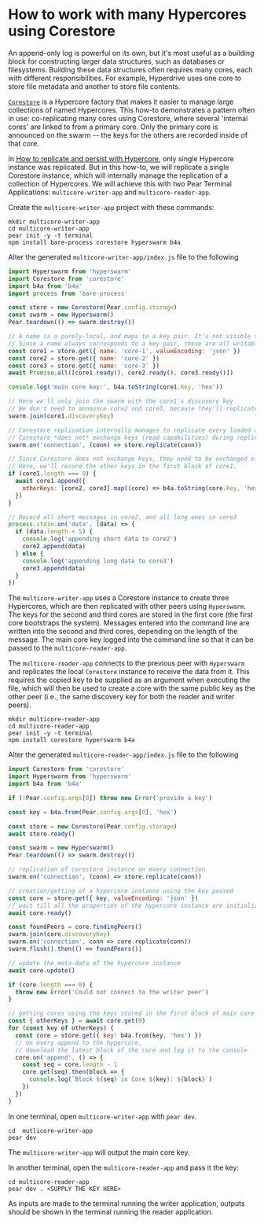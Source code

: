 
# How to work with many Hypercores using Corestore

An append-only log is powerful on its own, but it's most useful as a building block for constructing larger data structures, such as databases or filesystems. Building these data structures often requires many cores, each with different responsibilities. For example, Hyperdrive uses one core to store file metadata and another to store file contents.

[`Corestore`](../helpers/corestore.md) is a Hypercore factory that makes it easier to manage large collections of named Hypercores. This how-to demonstrates a pattern often in use: co-replicating many cores using Corestore, where several 'internal cores' are linked to from a primary core. Only the primary core is announced on the swarm -- the keys for the others are recorded inside of that core.

In [How to replicate and persist with Hypercore](./replicate-and-persist-with-hypercore.md), only single Hypercore instance was replicated. But in this how-to, we will replicate a single Corestore instance, which will internally manage the replication of a collection of Hypercores. We will achieve this with two Pear Terminal Applications: `multicore-writer-app` and `multicore-reader-app`.

Create the `multicore-writer-app` project with these commands:

```
mkdir multicore-writer-app
cd multicore-writer-app
pear init -y -t terminal
npm install bare-process corestore hyperswarm b4a
```

Alter the generated `multicore-writer-app/index.js` file to the following

```javascript
import Hyperswarm from 'hyperswarm'
import Corestore from 'corestore'
import b4a from 'b4a'
import process from 'bare-process'

const store = new Corestore(Pear.config.storage)
const swarm = new Hyperswarm()
Pear.teardown(() => swarm.destroy())

// A name is a purely-local, and maps to a key pair. It's not visible to readers.
// Since a name always corresponds to a key pair, these are all writable
const core1 = store.get({ name: 'core-1', valueEncoding: 'json' })
const core2 = store.get({ name: 'core-2' })
const core3 = store.get({ name: 'core-3' })
await Promise.all([core1.ready(), core2.ready(), core3.ready()])

console.log('main core key:', b4a.toString(core1.key, 'hex'))

// Here we'll only join the swarm with the core1's discovery key
// We don't need to announce core2 and core3, because they'll replicated with core1
swarm.join(core1.discoveryKey)

// Corestore replication internally manages to replicate every loaded core
// Corestore *does not* exchange keys (read capabilities) during replication.
swarm.on('connection', (conn) => store.replicate(conn))

// Since Corestore does not exchange keys, they need to be exchanged elsewhere.
// Here, we'll record the other keys in the first block of core1.
if (core1.length === 0) {
  await core1.append({
    otherKeys: [core2, core3].map((core) => b4a.toString(core.key, 'hex'))
  })
}

// Record all short messages in core2, and all long ones in core3
process.stdin.on('data', (data) => {
  if (data.length < 5) {
    console.log('appending short data to core2')
    core2.append(data)
  } else {
    console.log('appending long data to core3')
    core3.append(data)
  }
})
```

The `multicore-writer-app` uses a Corestore instance to create three Hypercores, which are then replicated with other peers using `Hyperswarm`. The keys for the second and third cores are stored in the first core (the first core bootstraps the system). Messages entered into the command line are written into the second and third cores, depending on the length of the message. The main core key logged into the command line so that it can be passed to the `multicore-reader-app`.

The `multicore-reader-app` connects to the previous peer with `Hyperswarm` and replicates the local `Corestore` instance to receive the data from it. This requires the copied key to be supplied as an argument when executing the file, which will then be used to create a core with the same public key as the other peer (i.e., the same discovery key for both the reader and writer peers).

```
mkdir multicore-reader-app
cd multicore-reader-app
pear init -y -t terminal
npm install corestore hyperswarm b4a
```

Alter the generated `multicore-reader-app/index.js` file to the following

```javascript
import Corestore from 'corestore'
import Hyperswarm from 'hyperswarm'
import b4a from 'b4a'

if (!Pear.config.args[0]) throw new Error('provide a key')

const key = b4a.from(Pear.config.args[0], 'hex')

const store = new Corestore(Pear.config.storage)
await store.ready()

const swarm = new Hyperswarm()
Pear.teardown(() => swarm.destroy())

// replication of corestore instance on every connection
swarm.on('connection', (conn) => store.replicate(conn))

// creation/getting of a hypercore instance using the key passed
const core = store.get({ key, valueEncoding: 'json' })
// wait till all the properties of the hypercore instance are initialized
await core.ready()

const foundPeers = core.findingPeers()
swarm.join(core.discoveryKey)
swarm.on('connection', conn => core.replicate(conn))
swarm.flush().then(() => foundPeers())

// update the meta-data of the hypercore instance
await core.update()

if (core.length === 0) {
  throw new Error('Could not connect to the writer peer')
}

// getting cores using the keys stored in the first block of main core
const { otherKeys } = await core.get(0)
for (const key of otherKeys) {
  const core = store.get({ key: b4a.from(key, 'hex') })
  // on every append to the hypercore, 
  // download the latest block of the core and log it to the console
  core.on('append', () => {
    const seq = core.length - 1
    core.get(seq).then(block => {
      console.log(`Block ${seq} in Core ${key}: ${block}`) 
    })
  })
}
```

In one terminal, open `multicore-writer-app` with `pear dev`.

```
cd  mutlicore-writer-app
pear dev
```

The `multicore-writer-app` will output the main core key.

In another terminal, open the `multicore-reader-app` and pass it the key:

```
cd multicore-reader-app
pear dev . <SUPPLY THE KEY HERE>
```

As inputs are made to the terminal running the writer application, outputs should be shown in the terminal running the reader application.